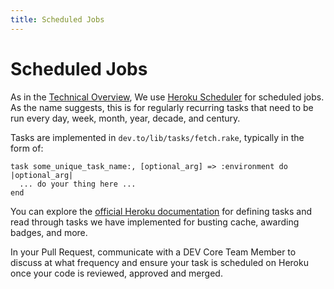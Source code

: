 ```yaml
---
title: Scheduled Jobs
---
```


# Scheduled Jobs

As in the [Technical Overview](../technical-overview), We use [Heroku Scheduler](https://devcenter.heroku.com/articles/scheduler) for scheduled jobs. As the name suggests, this is for regularly recurring tasks that need to be run every day, week, month, year, decade, and century.

Tasks are implemented in `dev.to/lib/tasks/fetch.rake`, typically in the form of:

```
task some_unique_task_name:, [optional_arg] => :environment do |optional_arg|
  ... do your thing here ...
end
```

You can explore the [official Heroku documentation](https://devcenter.heroku.com/articles/scheduler#defining-tasks) for defining tasks and read through tasks we have implemented for busting cache, awarding badges, and more.

In your Pull Request, communicate with a DEV Core Team Member to discuss at what frequency and ensure your task is scheduled on Heroku once your code is reviewed, approved and merged.
